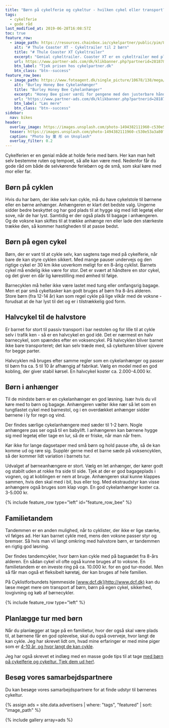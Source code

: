 ```yaml
---
title: "Børn på cykelferie og cykeltur - hvilken cykel eller transport?"
tags:
  - cykelferie
  - gode råd
last_modified_at: 2019-06-28T16:08:57Z
toc: true
feature_row:
  - image_path: https://resources.chainbox.io/cykelpartner/public/pim/8702229b-2e9e-48f8-995c-1eb200c53dec/10101803_A_default.jpg
    alt: "# Thule Coaster XT - Cykeltrailer til 2 børn"
    title: "# Thule Coaster XT Cykeltrailer"
    excerpt: "Genial cykeltrailer. Coaster XT er en cykeltrailer med plads til 2 børn fra Thule. Her er du garanteret et holdbart transportmiddel med ekstra bagageplads, som du sikkert og komfortabelt kan transportere dine børn i."
    url: https://www.partner-ads.com/dk/klikbanner.php?partnerid=28187&bannerid=16446&htmlurl=https://www.cykelpartner.dk/boernetrailere/thule-coaster-xt---cykeltrailer-til-2-boern---sortturkis
    btn_label: "Tjek prisen hos cykelpartner.dk"
    btn_class: "btn--success"
feature_row_bee:
  - image_path: https://www.fotoagent.dk/single_picture/10678/138/mega/BU945203.jpg
    alt: "Burley Honey Bee Cykelanhænger"
    title: "Burley Honey Bee Cykelanhænger"
    excerpt: "Honey Bee giver værdi for pengene med den justerbare håndtag og det medfølgende Burley Stroller Kit, der gør det muligt at skifte mellem cykeltrailer og barnevogn."
    url: "https://www.partner-ads.com/dk/klikbanner.php?partnerid=28187&bannerid=59734&htmlurl=https://www.cykler.dk/burley-honey-bee-cykelanhaenger.aspx"
    btn_label: "Læs mere"
    btn_class: "btn--success"
sidebar:
  nav: bikes
header:
  overlay_image: https://images.unsplash.com/photo-1494382111960-c530e53a3a80?ixlib=rb-1.2.1&ixid=eyJhcHBfaWQiOjEyMDd9&auto=format&fit=crop&w=1650&q=80
  teaser: https://images.unsplash.com/photo-1494382111960-c530e53a3a80?ixlib=rb-1.2.1&ixid=eyJhcHBfaWQiOjEyMDd9&auto=format&fit=crop&w=400&q=80
  caption: "Photo by 童 彤 on Unsplash"
  overlay_filter: 0.2
---
```


Cykelferien er en genial måde at holde ferie med børn. Her kan man helt selv bestemme ruten og tempoet, så alle kan være med. Nedenfor får du gode råd om både de selvkørende feriebørn og de små, som skal køre med mor eller far. 

## Børn på cyklen

Hvis du har børn, der ikke selv kan cykle, må du have cykelstole til børnene eller en børne anhænger. Anhængeren er klart det bedste valg. Ungerne sidder bedre beskyttet og har god plads til at hygge sig med lidt legetøj eller sove, når de har lyst. Samtidig er der også plads til bagage i anhængeren. Og de voksne kan skiftes til at trække anhænge ren eller lade den stærkeste trække den, så kommer hastigheden til at passe bedst.

## Børn på egen cykel

Børn, der er vant til at cykle selv, kan sagtens tage med på cykelferie, når bare de kan styre cyklen sikkert. Med mange pauser undervejs og den rigtige cykel er 30 km ikke uoverkom meligt for en 8-årig cyklist. Barnets cykel må endelig ikke være for stor. Det er svært at håndtere en stor cykel, og det giver en dår lig kørestilling med ømhed til følge. 
 
Barnecyklen må heller ikke være lastet med tung eller omfangsrig bagage. Men et par små cykeltasker kan godt bruges af børn fra 8-års alderen. Store børn (fra 12-14 år) kan som regel cykle på lige vilkår med de voksne - forudsat at de har lyst til det og er i tilstrækkelig god form.

## Halvcykel til de halvstore

Er barnet for stort til passiv transport i bar nestolen og for lille til at cykle selv i trafik ken - så er en halvcykel en god idé. Det er nærmest en halv barnecykel, som spændes efter en voksencykel. På halvcyklen bliver barnet ikke bare transporteret; det kan selv træde med, så cykelturen bliver sjovere for begge parter. 

Halvcyklen må bruges efter samme regler som en cykelanhænger og passer til børn fra ca. 5 til 10 år afhængig af fabrikat. Vælg en model med en god kobling, der giver stabil kørsel. En halvcykel koster ca. 2.000-4.000 kr. 

## Børn i anhænger

Til de mindste børn er en cykelanhænger en god løsning. Især hvis du vil køre med to børn og bagage. Anhængeren vælter ikke nær så let som en tungtlastet cykel med barnestol, og i en overdækket anhænger sidder børnene i ly for regn og vind. 

Der findes særlige cykelanhængere med sæder til 1-2 børn. Nogle anhængere pas ser også til en babylift. I anhængeren kan børnene hygge sig med legetøj eller tage en lur, så de er friske, når man når frem. 

Kør ikke for lange dagsetaper med små børn og hold pause ofte, så de kan komme ud og røre sig. Supplér gerne med et barne sæde på voksencyklen, så der kommer lidt variation i barnets tur. 

Udvalget af børneanhængere er stort. Vælg en let anhænger, der kører godt og stabilt uden at rokke fra side til side. Tjek at der er god bagageplads i vognen, og at koblingen er nem at bruge. Anhængeren skal kunne klappes sammen, hvis den skal med i bil, bus eller tog. Med ekstraudstyr kan visse anhængere også bruges som klap vogn. En god cykelanhænger koster ca. 3-5.000 kr. 

{% include feature_row type="left" id="feature_row_bee" %}

## Familietandem

Tandemmen er en anden mulighed, når to cyklister, der ikke er lige stærke, vil følges ad. Her kan barnet cykle med, mens den voksne passer styr og bremser. Så hvis man vil langt omkring med halvstore børn, er tandemmen en rigtig god løsning. 

Der findes tandemcykler, hvor børn kan cykle med på bagsædet fra 8-års alderen. En sådan cykel vil ofte også kunne bruges af to voksne. En familietandem er en investe ring på ca. 10.000 kr. for en god tur-model. Men så får man også et fleksibelt køretøj, der kan bruges af hele familien. 

På Cyklistforbundets hjemmeside [www.dcf.dk](http://www.dcf.dk) kan du læse meget mere om transport af børn, børn på egen cykel, sikkerhed, lovgivning og køb af børnecykler. 

{% include feature_row type="left" %}

## Planlægge tur med børn

Når du planlægger at tage på en familietur, hvor der også skal være plads til, at børnene får en god oplevelse, skal du også overveje, hvor langt de kan cykle. Jeg har skrevet lidt om, hvad mine erfaringer er med mine piger som er [4-10 år, og hvor langt de kan cykle](/barn-cykle-langt/).

Jeg har også skrevet et indlæg med en masse gode tips til at tage [med børn på cykelferie og cykeltur. Tjek dem ud her!](/boern-paa-cykelferie/).

## Besøg vores samarbejdspartnere

Du kan besøge vores samarbejdspartnere for at finde udstyr til børnenes cykeltur.

{% assign ads = site.data.advertisers | where: "tags", "featured" | sort: "image_path" %}

{% include gallery array=ads %}
